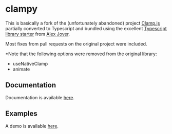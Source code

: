 # clampy

This is basically a fork of the (unfortunately abandoned) project [Clamp.js](https://github.com/josephschmitt/Clamp.js) partially converted to Typescript and bundled using the excellent [Typescript library starter](https://github.com/alexjoverm/typescript-library-starter) from [Alex Jover](https://github.com/alexjoverm).

Most fixes from pull requests on the original project were included.

*Note that the following options were removed from the original library:

 - useNativeClamp
 - animate


## Documentation
Documentation is available [here](./dist/docs/).

## Examples
A demo is available [here](./demo/).